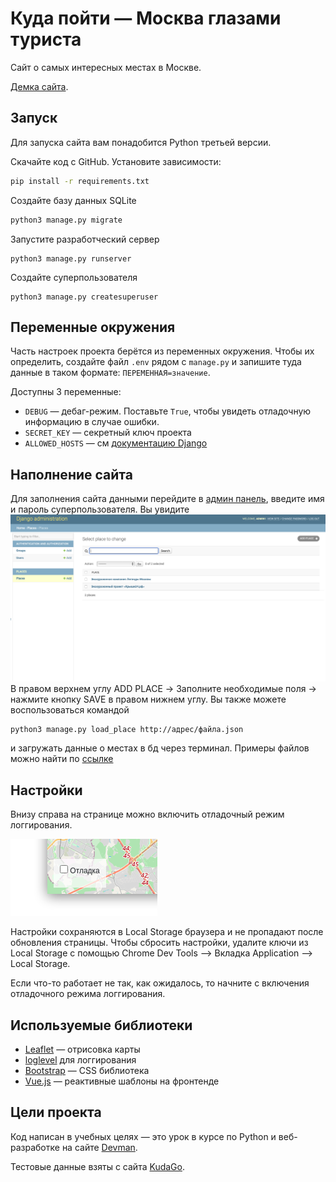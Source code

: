 # Куда пойти — Москва глазами туриста

Сайт о самых интересных местах в Москве.

[Демка сайта](https://stkosh.pythonanywhere.com/).

## Запуск

Для запуска сайта вам понадобится Python третьей версии.

Скачайте код с GitHub. Установите зависимости:

```sh
pip install -r requirements.txt
```

Создайте базу данных SQLite

```sh
python3 manage.py migrate
```

Запустите разработческий сервер

```
python3 manage.py runserver
```

Создайте суперпользователя
```
python3 manage.py createsuperuser 
```

## Переменные окружения

Часть настроек проекта берётся из переменных окружения. Чтобы их определить, создайте файл `.env` рядом с `manage.py` и запишите туда данные в таком формате: `ПЕРЕМЕННАЯ=значение`.

Доступны 3 переменные:
- `DEBUG` — дебаг-режим. Поставьте `True`, чтобы увидеть отладочную информацию в случае ошибки.
- `SECRET_KEY` — секретный ключ проекта
- `ALLOWED_HOSTS` — см [документацию Django](https://docs.djangoproject.com/en/3.1/ref/settings/#allowed-hosts)

## Наполнение сайта
Для заполнения сайта данными перейдите в [админ панель](127.0.0.1:8000/admin), введите имя и пароль суперпользователя.
Вы увидите ![стартовую страницу](/where_to_go/static/img/.gitbook/assets/django-admin.png)
В правом верхнем углу ADD PLACE -> Заполните необходимые поля -> нажмите кнопку SAVE в правом нижнем углу.
Вы также можете воспользоваться командой
```
python3 manage.py load_place http://адрес/файла.json
```
и загружать данные о местах в бд через терминал.
Примеры файлов можно найти по [ссылке](https://github.com/devmanorg/where-to-go-places)

## Настройки

Внизу справа на странице можно включить отладочный режим логгирования.

![debug mode](/where_to_go/static/img/.gitbook/assets/debug-option.png)

Настройки сохраняются в Local Storage браузера и не пропадают после обновления страницы. Чтобы сбросить настройки, удалите ключи из Local Storage с помощью Chrome Dev Tools —&gt; Вкладка Application —&gt; Local Storage.

Если что-то работает не так, как ожидалось, то начните с включения отладочного режима логгирования.

<a href="#" id="data-sources"></a>

## Используемые библиотеки

* [Leaflet](https://leafletjs.com/) — отрисовка карты
* [loglevel](https://www.npmjs.com/package/loglevel) для логгирования
* [Bootstrap](https://getbootstrap.com/) — CSS библиотека
* [Vue.js](https://ru.vuejs.org/) — реактивные шаблоны на фронтенде

## Цели проекта

Код написан в учебных целях — это урок в курсе по Python и веб-разработке на сайте [Devman](https://dvmn.org).

Тестовые данные взяты с сайта [KudaGo](https://kudago.com).

